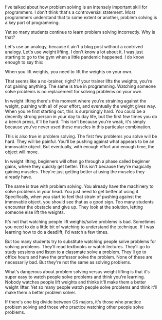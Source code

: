 I've talked about how problem solving is an intensely important skill
for programmers. I don't think that's a controversial statement. Most
programmers understand that to some extent or another, problem solving
is a key part of programming.

Yet so many students continue to learn problem solving
incorrectly. Why is that?

Let's use an analogy, because it ain't a blog post without a contrived
analogy. Let's use weight lifting. I don't know a lot about it. I was
just starting to go to the gym when a little pandemic happened. I do
know enough to say this:

When you lift weights, you need to lift the weights on your own.

That seems like a no-brainer, right? If your trainer lifts the
weights, you're not gaining anything. The same is true in
programming. Watching someone solve problems is no replacement for
solving problems on your own.

In weight lifting there's this moment where you're straining against
the weight, pushing with all of your effort, and eventually the weight
gives way. When you're first starting out, this is surprisingly
hard. You could be a decently strong person in your day to day life,
but the first few times you do a bench press, it'll be hard. This
isn't because you're weak, it's simply because you've never used these
muscles in this particular combination.

This is also true in problem solving. The first few problems you solve
will be hard. They will be painful. You'll be pushing against what
appears to be an immovable object. But eventually, with enough effort
and enough time, the object will move.

In weight lifting, beginners will often go through a phase called
beginner gains, where they quickly get better. This isn't because
they're magically gaining muscles. They're just getting better at
using the muscles they already have.

The same is true with problem solving. You already have the machinery
to solve problems in your head. You just need to get better at using
it. Specifically, when you start to feel that strain of pushing
against the immovable object, you should see that as a good sign. Too
many students encounter the obstacle and give up. They look at the
solution, letting someone else lift the weights.

It's not that watching people lift weights/solve problems is
bad. Sometimes you need to do a little bit of watching to understand
the technique. If I was learning how to do a deadlift, I'd watch a few
times.

But too many students try to substitute watching people solve problems
for solving problems. They'll read textbooks or watch
lectures. They'll go to study sessions and listen to a classmate solve
a problem. They'll go to office hours and have the professor solve the
problem. None of these are necessarily bad. But they're not the same
as solving problems.

What's dangerous about problem solving versus weight lifting is that
it's super easy to watch people solve problems and think you're
learning. Nobody watches people lift weights and thinks it'll make
them a better weight lifter. Yet so many people watch people solve
problems and think it'll make them a better problem solver.

If there's one big divide between CS majors, it's those who practice
problem solving and those who practice watching other people solve
problems.
